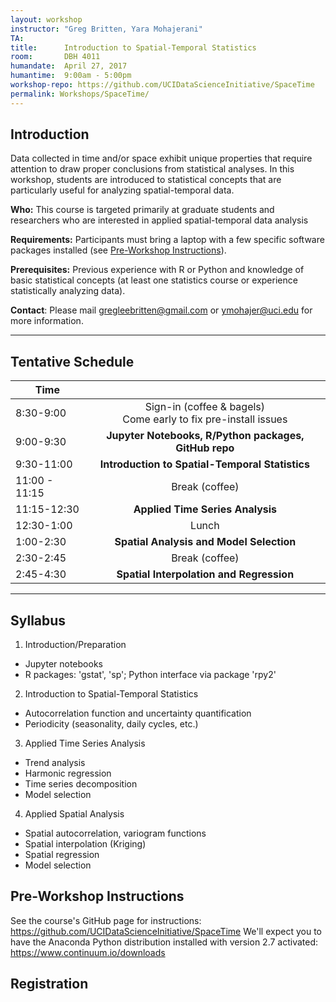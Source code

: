 ```yaml
---
layout: workshop
instructor: "Greg Britten, Yara Mohajerani"
TA:
title: 		Introduction to Spatial-Temporal Statistics
room:		DBH 4011
humandate:	April 27, 2017
humantime:	9:00am - 5:00pm
workshop-repo: https://github.com/UCIDataScienceInitiative/SpaceTime
permalink: Workshops/SpaceTime/
---
```


## Introduction

Data collected in time and/or space exhibit unique properties that require attention to draw proper conclusions from statistical analyses. In this workshop, students are introduced to statistical concepts that are particularly useful for analyzing spatial-temporal data.

**Who:** This course is targeted primarily at graduate students and researchers who are interested in applied spatial-temporal data analysis

**Requirements:** Participants must bring a laptop with a few specific software packages installed (see [Pre-Workshop Instructions](#Instructions)).

**Prerequisites:** Previous experience with R or Python and knowledge of basic statistical concepts (at least one statistics course or experience statistically analyzing data).

**Contact**: Please mail [gregleebritten@gmail.com](mailto:gregleebritten@gmail.com) or [ymohajer@uci.edu](mailto:ymohajer@uci.edu) for more information.

* * *


## <a name="Schedule"></a>Tentative Schedule

| Time	       	|           	|
| ------------- |:-------------:|
| 8:30-9:00   | Sign-in (coffee & bagels)<br>Come early to fix pre-install issues 	|
| 9:00-9:30   | **Jupyter Notebooks, R/Python packages, GitHub repo**  		|
| 9:30-11:00 | **Introduction to Spatial-Temporal Statistics** |
| 11:00 - 11:15 | Break (coffee)		|
| 11:15-12:30   | **Applied Time Series Analysis**  		|
| 12:30-1:00	| Lunch			|
| 1:00-2:30		| **Spatial Analysis and Model Selection** |
| 2:30-2:45		| Break		(coffee)	|
| 2:45-4:30	| **Spatial Interpolation and Regression** |

* * *



## <a name="Syllabus"></a>Syllabus

1. Introduction/Preparation
  * Jupyter notebooks
  * R packages: 'gstat', 'sp'; Python interface via package 'rpy2'
2. Introduction to Spatial-Temporal Statistics
  * Autocorrelation function and uncertainty quantification
  * Periodicity (seasonality, daily cycles, etc.)
3. Applied Time Series Analysis
  * Trend analysis
  * Harmonic regression
  * Time series decomposition
  * Model selection
4. Applied Spatial Analysis
  * Spatial autocorrelation, variogram functions
  * Spatial interpolation (Kriging)
  * Spatial regression
  * Model selection


## <a name="Instructions"></a>Pre-Workshop Instructions

See the course's GitHub page for instructions: <https://github.com/UCIDataScienceInitiative/SpaceTime>
We'll expect you to have the Anaconda Python distribution installed with version 2.7 activated: <https://www.continuum.io/downloads>


## <a name="Registration"></a>Registration
